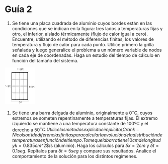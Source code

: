 # Guía 2

1. Se tiene una placa cuadrada de aluminio cuyos bordes están en las
condiciones que se indican en la figura: tres lados a temperaturas fijas
y otro, el inferior, aislado térmicamente (flujo de calor igual a cero).
Encuentre, utilizando el método de diferencias finitas, los valores de
temperatura y flujo de calor para cada punto. Utilice primero la grilla
señalada y luego generalice el problema a un número variable de nodos en
cada eje de coordenadas. Haga un estudio del tiempo de cálculo en
función del tamaño del sistema.

<img src="./chapa.png"
style="width:1in;height:1.2in" />

1. Se tiene una barra delgada de aluminio, originalmente a 0$^{\circ}$C,
cuyos extremos se someten repentinamente a temperaturas fijas. El
extremo izquierdo se mantiene a una temperatura constante de 100ºC y el
derecho a 50$^{\circ}C. Utilice los métodos explícito e implícito
(Crank-Nicolson) de diferencias finitas para calcular la evolución de la
distribución de temperaturas en función del tiempo. Tome que la barra
tiene 10 cm de longitud y k = 0.835 cm$^2$/s (aluminio). Haga los cálculos
para $\delta x = 2 cm$ y $\delta t = 0.1 seg$.
 Repítalos para $\delta t = 5 seg$ y compare sus resultados.
Analice el comportamiento de la solución para los distintos regímenes.
